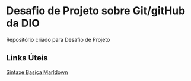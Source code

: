 # Desafio de Projeto sobre Git/gitHub da DIO
Repositório criado para Desafio de Projeto

## Links Úteis
[Sintaxe Basica Marldown](https://www.markdownguide.org/basic-syntax/)
